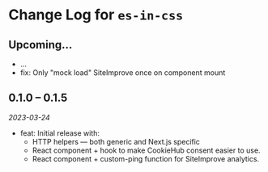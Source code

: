 # Change Log for `es-in-css`

## Upcoming...

- ... <!-- Add new lines here. -->
- fix: Only "mock load" SiteImprove once on component mount

## 0.1.0 – 0.1.5

_2023-03-24_

- feat: Initial release with:
  - HTTP helpers — both generic and Next.js specific
  - React component + hook to make CookieHub consent easier to use.
  - React component + custom-ping function for SiteImprove analytics.
